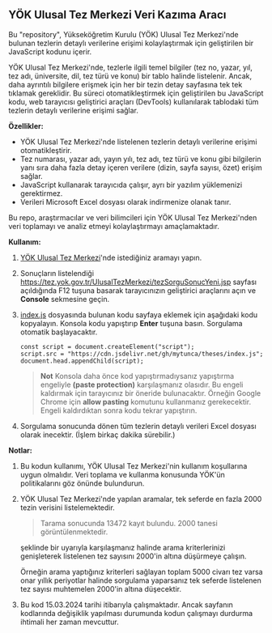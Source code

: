 ## YÖK Ulusal Tez Merkezi Veri Kazıma Aracı

Bu "repository", Yükseköğretim Kurulu (YÖK) Ulusal Tez Merkezi'nde bulunan tezlerin detaylı verilerine erişimi kolaylaştırmak için geliştirilen bir JavaScript kodunu içerir.

YÖK Ulusal Tez Merkezi'nde, tezlerle ilgili temel bilgiler (tez no, yazar, yıl, tez adı, üniversite, dil, tez türü ve konu) bir tablo halinde listelenir. Ancak, daha ayrıntılı bilgilere erişmek için her bir tezin detay sayfasına tek tek tıklamak gereklidir. Bu süreci otomatikleştirmek için geliştirilen bu JavaScript kodu, web tarayıcısı geliştirici araçları (DevTools) kullanılarak tablodaki tüm tezlerin detaylı verilerine erişimi sağlar.

**Özellikler:**

- YÖK Ulusal Tez Merkezi'nde listelenen tezlerin detaylı verilerine erişimi otomatikleştirir.
- Tez numarası, yazar adı, yayın yılı, tez adı, tez türü ve konu gibi bilgilerin yanı sıra daha fazla detay içeren verilere (dizin, sayfa sayısı, özet) erişim sağlar.
- JavaScript kullanarak tarayıcıda çalışır, ayrı bir yazılım yüklemenizi gerektirmez.
- Verileri Microsoft Excel dosyası olarak indirmenize olanak tanır.

Bu repo, araştırmacılar ve veri bilimcileri için YÖK Ulusal Tez Merkezi'nden veri toplamayı ve analiz etmeyi kolaylaştırmayı amaçlamaktadır.

**Kullanım:**

1. [YÖK Ulusal Tez Merkezi](https://tez.yok.gov.tr/UlusalTezMerkezi/)'nde istediğiniz aramayı yapın.
2. Sonuçların listelendiği https://tez.yok.gov.tr/UlusalTezMerkezi/tezSorguSonucYeni.jsp sayfası açıldığında F12 tuşuna basarak tarayıcınızın geliştirici araçlarını açın ve **Console** sekmesine geçin.
3. [index.js](index.js) dosyasında bulunan kodu sayfaya eklemek için aşağıdaki kodu kopyalayın. Konsola kodu yapıştırıp **Enter** tuşuna basın. Sorgulama otomatik başlayacaktır.
    ```
    const script = document.createElement("script");
    script.src = "https://cdn.jsdelivr.net/gh/mytunca/theses/index.js";
    document.head.appendChild(script);
    ```
    > **Not**
    >Konsola daha önce kod yapıştırmadıysanız yapıştırma engeliyle **(paste protection)** karşılaşmanız olasıdır. Bu engeli kaldırmak için tarayıcınız bir öneride bulunacaktır. Örneğin Google Chrome için **allow pasting** komutunu kullanmanız gerekecektir. Engeli kaldırdıktan sonra kodu tekrar yapıştırın.

5. Sorgulama sonucunda dönen tüm tezlerin detaylı verileri Excel dosyası olarak inecektir. (İşlem birkaç dakika sürebilir.)

**Notlar:** 
1. Bu kodun kullanımı, YÖK Ulusal Tez Merkezi'nin kullanım koşullarına uygun olmalıdır. Veri toplama ve kullanma konusunda YÖK'ün politikalarını göz önünde bulundurun.
2. YÖK Ulusal Tez Merkezi'nde yapılan aramalar, tek seferde en fazla 2000 tezin verisini listelemektedir. 
    >Tarama sonucunda 13472 kayıt bulundu. 2000 tanesi görüntülenmektedir. 
    
    şeklinde bir uyarıyla karşılaşmanız halinde arama kriterlerinizi genişleterek listelenen tez sayısını 2000'in altına düşürmeye çalışın. 
    
    Örneğin arama yaptığınız kriterleri sağlayan toplam 5000 civarı tez varsa onar yıllık periyotlar halinde sorgulama yaparsanız tek seferde listelenen tez sayısı muhtemelen 2000'in altına düşecektir.

3. Bu kod 15.03.2024 tarihi itibarıyla çalışmaktadır. Ancak sayfanın kodlarında değişiklik yapılması durumunda kodun çalışmayı durdurma ihtimali her zaman mevcuttur.